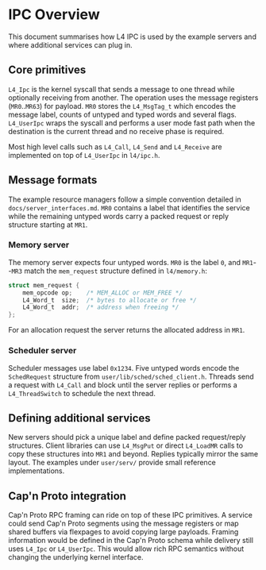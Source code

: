 # IPC Overview

This document summarises how L4 IPC is used by the example servers and where additional services can plug in.

## Core primitives

`L4_Ipc` is the kernel syscall that sends a message to one thread while optionally receiving from another. The operation uses the message registers (`MR0`..`MR63`) for payload. `MR0` stores the `L4_MsgTag_t` which encodes the message label, counts of untyped and typed words and several flags. `L4_UserIpc` wraps the syscall and performs a user mode fast path when the destination is the current thread and no receive phase is required.

Most high level calls such as `L4_Call`, `L4_Send` and `L4_Receive` are implemented on top of `L4_UserIpc` in `l4/ipc.h`.

## Message formats

The example resource managers follow a simple convention detailed in `docs/server_interfaces.md`. `MR0` contains a label that identifies the service while the remaining untyped words carry a packed request or reply structure starting at `MR1`.

### Memory server

The memory server expects four untyped words. `MR0` is the label `0`, and `MR1`--`MR3` match the `mem_request` structure defined in `l4/memory.h`:

```c
struct mem_request {
    mem_opcode op;    /* MEM_ALLOC or MEM_FREE */
    L4_Word_t  size;  /* bytes to allocate or free */
    L4_Word_t  addr;  /* address when freeing */
};
```

For an allocation request the server returns the allocated address in `MR1`.

### Scheduler server

Scheduler messages use label `0x1234`. Five untyped words encode the `SchedRequest` structure from `user/lib/sched/sched_client.h`. Threads send a request with `L4_Call` and block until the server replies or performs a `L4_ThreadSwitch` to schedule the next thread.

## Defining additional services

New servers should pick a unique label and define packed request/reply structures. Client libraries can use `L4_MsgPut` or direct `L4_LoadMR` calls to copy these structures into `MR1` and beyond. Replies typically mirror the same layout. The examples under `user/serv/` provide small reference implementations.

## Cap'n Proto integration

Cap'n Proto RPC framing can ride on top of these IPC primitives. A service could send Cap'n Proto segments using the message registers or map shared buffers via flexpages to avoid copying large payloads. Framing information would be defined in the Cap'n Proto schema while delivery still uses `L4_Ipc` or `L4_UserIpc`. This would allow rich RPC semantics without changing the underlying kernel interface.
